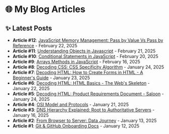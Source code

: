 # 🌐 My Blog Articles

## ✨ Latest Posts

- **Article #12**: [JavaScript Memory Management: Pass by Value Vs Pass by Reference](https://3raghavk3js.hashnode.dev/javascript-memory-management-pass-by-value-pass-by-reference) - February 22, 2025
- **Article #11**: [Understanding Objects in Javascript](https://3raghavk3js.hashnode.dev/understanding-objects-in-javascript) - February 21, 2025
- **Article #10**: [Conditional Statements in JavaScript](https://3raghavk3js.hashnode.dev/control-flow-in-javascript-if-else-and-switch-explained) - February 20, 2025
- **Article #9**: [Arrays Methods in JavaScript](https://3raghavk3js.hashnode.dev/arrays-methods-in-javascript) - February 16, 2025
- **Article #8**: [Decoding CSS: CSS Specificity Algorithm](https://decoding-css.hashnode.dev/css-specificity-algorithm) - January 24, 2025
- **Article #7**: [Decoding HTML: How to Create Forms in HTML - A Beginner's Guide](https://decoding-html.hashnode.dev/how-to-create-forms-in-html-a-beginners-guide) - January 23, 2025
- **Article #6**: [Decoding HTML: HTML Basics - The Web's Skeleton](https://decoding-html.hashnode.dev/html-basics-the-webs-skeleton) - January 22, 2025
- **Article #5**: [Decoding HTML: Product Requirements Document - Saloon](https://decoding-html.hashnode.dev/product-requirements-document-saloon) - January 24, 2025
- **Article #4**: [OSI Model and Protocols](https://xyzzzzz.hashnode.dev/osi-model-and-protocols) - January 21, 2025
- **Article #3**: [DNS Hierarchy Explained: Root to Authoritative Servers](https://dns-hierarchy-explained.hashnode.dev/dns-hierarchy-explained-root-to-authoritative-severs) - January 16, 2025
- **Article #2**: [From Browser to Server: Data Journey](https://from-browser-to-server-data-journey.hashnode.dev/from-browser-to-server-data-journey) - January 13, 2025
- **Article #1**: [Git & GitHub Onboarding Docs](https://3raghavk3.hashnode.dev/git-github-onboarding-docs) - January 12, 2025
